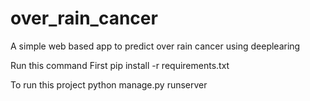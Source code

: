 # over_rain_cancer
A simple web based app to predict over rain cancer using deeplearing

Run this command First
pip install -r requirements.txt

To run this project
python manage.py runserver
